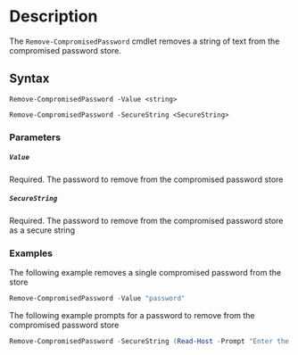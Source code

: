 # Description
The ```Remove-CompromisedPassword``` cmdlet removes a string of text from the compromised password store. 

## Syntax
```
Remove-CompromisedPassword -Value <string>

Remove-CompromisedPassword -SecureString <SecureString>
```
### Parameters
##### `Value`
Required. The password to remove from the compromised password store 

##### `SecureString`
Required. The password to remove from the compromised password store as a secure string

### Examples
The following example removes a single compromised password from the store
```powershell
Remove-CompromisedPassword -Value "password"
```

The following example prompts for a password to remove from the compromised password store
```powershell
Remove-CompromisedPassword -SecureString (Read-Host -Prompt "Enter the compromised password to remove from the store" -AsSecureString)
```
